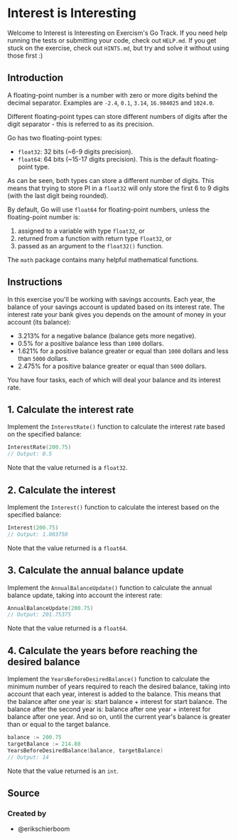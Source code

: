 # Interest is Interesting

Welcome to Interest is Interesting on Exercism's Go Track.
If you need help running the tests or submitting your code, check out `HELP.md`.
If you get stuck on the exercise, check out `HINTS.md`, but try and solve it without using those first :)

## Introduction

A floating-point number is a number with zero or more digits behind the decimal separator. Examples are `-2.4`, `0.1`, `3.14`, `16.984025` and `1024.0`.

Different floating-point types can store different numbers of digits after the digit separator - this is referred to as its precision.

Go has two floating-point types:

- `float32`: 32 bits (~6-9 digits precision).
- `float64`: 64 bits (~15-17 digits precision). This is the default floating-point type.

As can be seen, both types can store a different number of digits. This means that trying to store PI in a `float32` will only store the first 6 to 9 digits (with the last digit being rounded).

By default, Go will use `float64` for floating-point numbers, unless the floating-point number is:

1. assigned to a variable with type `float32`, or
2. returned from a function with return type `float32`, or
3. passed as an argument to the `float32()` function.

The `math` package contains many helpful mathematical functions.

## Instructions

In this exercise you'll be working with savings accounts.
Each year, the balance of your savings account is updated based on its interest rate.
The interest rate your bank gives you depends on the amount of money in your account (its balance):

- 3.213% for a negative balance (balance gets more negative).
- 0.5% for a positive balance less than `1000` dollars.
- 1.621% for a positive balance greater or equal than `1000` dollars and less than `5000` dollars.
- 2.475% for a positive balance greater or equal than `5000` dollars.

You have four tasks, each of which will deal your balance and its interest rate.

## 1. Calculate the interest rate

Implement the `InterestRate()` function to calculate the interest rate based on the specified balance:

```go
InterestRate(200.75)
// Output: 0.5
```

Note that the value returned is a `float32`.

## 2. Calculate the interest

Implement the `Interest()` function to calculate the interest based on the specified balance:

```go
Interest(200.75)
// Output: 1.003750
```

Note that the value returned is a `float64`.

## 3. Calculate the annual balance update

Implement the `AnnualBalanceUpdate()` function to calculate the annual balance update, taking into account the interest rate:

```go
AnnualBalanceUpdate(200.75)
// Output: 201.75375
```

Note that the value returned is a `float64`.

## 4. Calculate the years before reaching the desired balance

Implement the `YearsBeforeDesiredBalance()` function to calculate the minimum number of years required to reach the desired balance, taking into account that each year, interest is added to the balance.
This means that the balance after one year is: start balance + interest for start balance.
The balance after the second year is: balance after one year + interest for balance after one year.
And so on, until the current year's balance is greater than or equal to the target balance.

```go
balance := 200.75
targetBalance := 214.88
YearsBeforeDesiredBalance(balance, targetBalance)
// Output: 14
```

Note that the value returned is an `int`.

## Source

### Created by

- @erikschierboom